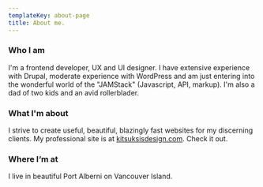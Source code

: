```yaml
---
templateKey: about-page
title: About me.
---
```

### Who I am

I'm a frontend developer, UX and UI designer. I have extensive experience with Drupal, moderate experience with WordPress and am just entering into the wonderful world of the "JAMStack" (Javascript, API, markup). I'm also a dad of two kids and an avid rollerblader.

### What I'm about

I strive to create useful, beautiful, blazingly fast websites for my discerning clients. My professional site is at [kitsuksisdesign.com](https://kitsuksisdesign.com). Check it out.

### Where I‘m at

I live in beautiful Port Alberni on Vancouver Island. 
